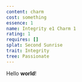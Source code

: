 ```yaml
---
content: charm
cost: something
essence: 1
name: Integrity e1 Charm 1
rating: 1
requires: []
splat: Second Sunrise
trait: Integrity
tree: Passionate
---
```


Hello **world**!
